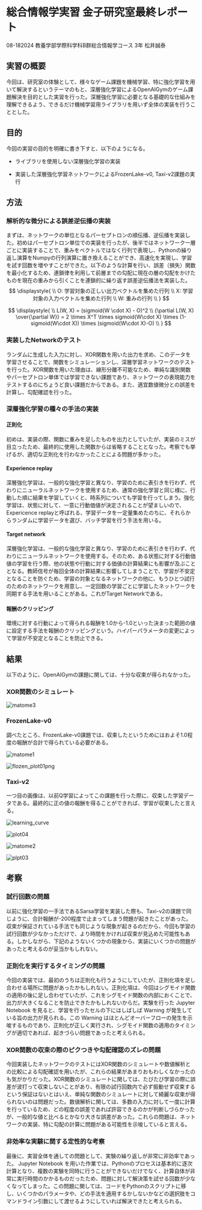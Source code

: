 # 総合情報学実習 金子研究室最終レポート

08-182024 教養学部学際科学科B群総合情報学コース 3年 松井誠泰

## 実習の概要

今回は、研究室の体験として、様々なゲーム課題を機械学習、特に強化学習を用いて解決するというテーマのもと、深層強化学習によるOpenAIGymのゲーム課題解決を目的とした実習を行った。深層強化学習に必要となる基礎的な仕組みを理解できるよう、できるだけ機械学習用ライブラリを用いず全体の実装を行うこととした。



## 目的

今回の実習の目的を明確に書き下すと、以下のようになる。

- ライブラリを使用しない深層強化学習の実装

- 実装した深層強化学習ネットワークによるFrozenLake-v0, Taxi-v2課題の実行

  

## 方法

### 解析的な微分による誤差逆伝播の実装

まずは、ネットワークの単位となるパーセプトロンの順伝播、逆伝播を実装した。初めはパーセプトロン単位での実装を行ったが、後半ではネットワーク一層ごとに実装することで、重みをベクトルではなく行列で表現し、Pythonの繰り返し演算をNumpyの行列演算に置き換えることができ、高速化を実現し、学習を試す回数を増やすことができた。以下のような計算を行い、誤差（損失）関数を最小化するため、連鎖律を利用して前層までの勾配に現在の層の勾配をかけたものを現在の重みから引くことを連鎖的に繰り返す誤差逆伝播法を実装した。
$$
\displaystyle{
\\
O: 学習対象の正しい出力ベクトルを集めた行列 \\
X: 学習対象の入力ベクトルを集めた行列 \\
W: 重みの行列
\\
}
$$

$$
\displaystyle{
\\
L(W, X) = (sigmoid(W \cdot X) - O)^2 \\
{\partial L(W, X) \over{\partial W}} = 2 \times X^T \times sigmoid(W\cdot X) \times (1-sigmoid(W\cdot X)) \times (sigmoid(W\cdot X)-O) 
\\
}
$$

### 実装したNetworkのテスト

ランダムに生成した入力に対し、XOR関数を用いた出力を求め、このデータを学習させることで、関数をシミュレーションし、深層学習ネットワークのテストを行った。XOR関数を用いた理由は、線形分離不可能なため、単純な識別関数やパーセプトロン単体では学習できない課題であり、ネットワークの表現能力をテストするのにちょうど良い課題だからである。また、適宜数値微分との誤差を計算し、勾配確認を行った。

### 深層強化学習の種々の手法の実装

#### 正則化

初めは、実装の際、関数に重みを足したものを出力としていたが、実装のミスが目立ったため、最終的に使用した関数からは省略することとなった。考察でも挙げるが、適切な正則化を行わなかったことによる問題が多かった。

#### Experience replay

深層強化学習は、一般的な強化学習と異なり、学習のために表引きを行わず、代わりにニューラルネットワークを使用するため、通常の強化学習と同じ様に、行動した順に結果を学習していくと、時系列についても学習を行ってしまう。強化学習は、状態に対して、一意に行動価値が決定されることが望ましいので、Expericence replayと呼ばれる、学習データを一定量集めたのちに、それらからランダムに学習データを選び、バッチ学習を行う手法を用いる。

#### Target network

深層強化学習は、一般的な強化学習と異なり、学習のために表引きを行わず、代わりにニューラルネットワークを使用する。そのため、ある状態に対する行動価値の学習を行う際、他の状態や行動に対する価値の計算結果にも影響が及ぶこととなる。教師信号が毎回全体の計算結果に影響してしまうことで、学習が不安定となることを防ぐため、学習の対象となるネットワークの他に、もうひとつ試行のためのネットワークを用意し、一定回数の学習ごとに学習したネットワークを同期する手法を用いることがある。これがTarget Networkである。

#### 報酬のクリッピング

環境に対する行動によって得られる報酬を1.0から-1.0といった決まった範囲の値に設定する手法を報酬のクリッピングという。ハイパーパラメータの変更によって学習が不安定となることを防止できる。



## 結果

以下のように、OpenAIGymの課題に関しては、十分な収束が得られなかった。

### XOR関数のシミュレート

![matome3](/Users/masahiromatsui/GoogleDrive/0_infoScience/deep-learning-from-scratch/kaneko_lab/matome3.png)

### FrozenLake-v0

調べたところ、FrozenLake-v0課題では、収束したというためにはおよそ1.0程度の報酬が合計で得られている必要がある。

![matome1](/Users/masahiromatsui/GoogleDrive/0_infoScience/deep-learning-from-scratch/kaneko_lab/matome1.png)

![flozen_plot01png](/Users/masahiromatsui/GoogleDrive/0_infoScience/deep-learning-from-scratch/kaneko_lab/flozen_plot01png.png)

### Taxi-v2

一つ目の画像は、以前Q学習によってこの課題を行った際に、収束した学習データである。最終的に正の値の報酬を得ることができれば、学習が収束したと言える。

![learning_curve](/Users/masahiromatsui/GoogleDrive/0_infoScience/deep-learning-from-scratch/kaneko_lab/learning_curve.png)

![plot04](/Users/masahiromatsui/GoogleDrive/0_infoScience/deep-learning-from-scratch/kaneko_lab/plot04.png)

![matome2](/Users/masahiromatsui/GoogleDrive/0_infoScience/deep-learning-from-scratch/kaneko_lab/matome2.png)

![plpt03](/Users/masahiromatsui/GoogleDrive/0_infoScience/deep-learning-from-scratch/kaneko_lab/plpt03.png)



## 考察

### 試行回数の問題

以前に強化学習の一手法であるSarsa学習を実装した際も、Taxi-v2の課題で同じように、合計報酬が-200程度で止まってしまう問題が起きたことがあった。収束が保証されている手法でも同じような現象が起きるのだから、今回も学習の試行回数が少なかっただけで、より時間をかければ収束が見込めた可能性もある。しかしながら、下記のようないくつかの現象から、実装にいくつかの問題があったと考えるのが妥当かもしれない。

### 正則化を実行するタイミングの問題

今回の実装では、最初のうちは正則化も行うようにしていたが、正則化項を足し合わせる場所に問題があったかもしれない。正則化項は、今回はシグモイド関数の適用の後に足し合わせていたが、これをシグモイド関数の内部におくことで、出力が大きくなることを防止できたかもしれないからだ。実験を行った Jupyter Notebook を見ると、学習を行ったセルの下にはしばしば Warning が発生している旨の出力が見られる。この Warning はほとんどオーバーフローの発生を示唆するものであり、正則化が正しく実行され、シグモイド関数の適用のタイミングが適切であれば、起きづらい問題であったと考えられる。

### XOR関数の収束の際のピクつきや勾配確認のズレの問題

今回実装したネットワークのテストにはXOR関数のシミュレートや数値解析との比較による勾配確認を用いたが、これらの結果があまりおもわしくなかったのも気がかりだった。XOR関数のシミュレートに関しては、たびたび学習の際に誤差が波打って収束しないことがあり、有限の試行回数内で必ず振動せず収束するという保証はないとはいえ、単純な関数のシミュレートに対して綺麗な収束が得られないのは問題だった。数値解析に関しては、多数の入力に対して一度に計算を行っているため、どの程度の誤差であれば許容できるのかが判断しづらかったが、一般的な値と比べるとかなり大きな誤差があった。これらの問題は、ネットワークの実装、特に勾配の計算に問題がある可能性を示唆していると言える。

### 非効率な実験に関する定性的な考察

最後に、実習全体を通しての問題として、実験の繰り返しが非常に非効率であった。 Jupyter Notebook を用いた作業では、Pythonのプロセスは基本的に逐次計算となり、複数の実験を同時に行うことができないだけでなく、計算自体が非常に実行時間のかかるものだったため、問題に対して解決策を試せる回数が少なくなってしまった。この問題に関しては、コードをPythonのスクリプトに移し、いくつかのパラメータや、どの手法を適用するかしないかなどの選択肢をコマンドライン引数にして渡せるようにしていれば解決できたと考えられる。

